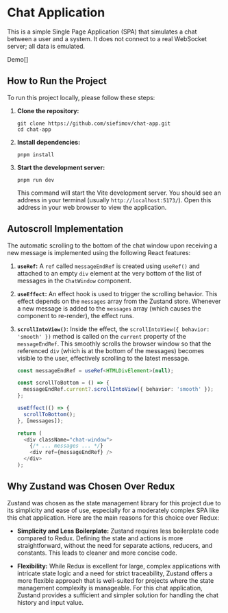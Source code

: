 # Chat Application

This is a simple Single Page Application (SPA) that simulates a chat between a user and a system. It does not connect to a real WebSocket server; all data is emulated.

Demo[]

## How to Run the Project

To run this project locally, please follow these steps:

1.  **Clone the repository:**
    ```
    git clone https://github.com/siefimov/chat-app.git
    cd chat-app
    ```
    
2.  **Install dependencies:**
    ```
    pnpm install
    ```

3.  **Start the development server:**
    ```
    pnpm run dev
    ```

    This command will start the Vite development server. You should see an address in your terminal (usually `http://localhost:5173/`). Open this address in your web browser to view the application.

## Autoscroll Implementation

The automatic scrolling to the bottom of the chat window upon receiving a new message is implemented using the following React features:

1.  **`useRef`:** A `ref` called `messageEndRef` is created using `useRef()` and attached to an empty `div` element at the very bottom of the list of messages in the `ChatWindow` component.

2.  **`useEffect`:** An effect hook is used to trigger the scrolling behavior. This effect depends on the `messages` array from the Zustand store. Whenever a new message is added to the `messages` array (which causes the component to re-render), the effect runs.

3.  **`scrollIntoView()`:** Inside the effect, the `scrollIntoView({ behavior: 'smooth' })` method is called on the `current` property of the `messageEndRef`. This smoothly scrolls the browser window so that the referenced `div` (which is at the bottom of the messages) becomes visible to the user, effectively scrolling to the latest message.

    ```typescript
    const messageEndRef = useRef<HTMLDivElement>(null);

    const scrollToBottom = () => {
      messageEndRef.current?.scrollIntoView({ behavior: 'smooth' });
    };

    useEffect(() => {
      scrollToBottom();
    }, [messages]);

    return (
      <div className="chat-window">
        {/* ... messages ... */}
        <div ref={messageEndRef} />
      </div>
    );
    ```

## Why Zustand was Chosen Over Redux

Zustand was chosen as the state management library for this project due to its simplicity and ease of use, especially for a moderately complex SPA like this chat application. Here are the main reasons for this choice over Redux:

* **Simplicity and Less Boilerplate:** Zustand requires less boilerplate code compared to Redux. Defining the state and actions is more straightforward, without the need for separate actions, reducers, and constants. This leads to cleaner and more concise code.

* **Flexibility:** While Redux is excellent for large, complex applications with intricate state logic and a need for strict traceability, Zustand offers a more flexible approach that is well-suited for projects where the state management complexity is manageable. For this chat application, Zustand provides a sufficient and simpler solution for handling the chat history and input value.

